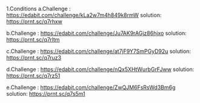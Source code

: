 1.Conditions
a.Challenge : https://edabit.com/challenge/kLa2w7m4h849k8rmW
  solution: https://prnt.sc/q7rhxw
  
b.Challenge : https://edabit.com/challenge/Ju7AK9rAGjz86hjxo
  solution: https://prnt.sc/q7rltm
  
c.Challenge : https://edabit.com/challenge/at7jF9Y7SmPGyD92u
  solution: https://prnt.sc/q7ruz3
  
d.Challenge : https://edabit.com/challenge/nQx5XHtWurbGrFJww
  solution: https://prnt.sc/q7rz51
  
e.Challenge : https://edabit.com/challenge/ZwQJM6FsRsWd3Bm6g
  solution: https://prnt.sc/q7s5m1  
